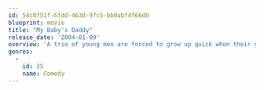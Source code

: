 ```yaml
---
id: 54c0f51f-6fdd-463d-97c5-bb9abf4f66d0
blueprint: movie
title: "My Baby's Daddy"
release_date: '2004-01-09'
overview: 'A trio of young men are forced to grow up quick when their girlfriends all become pregnant around the same time.'
genres:
  -
    id: 35
    name: Comedy
---
```

